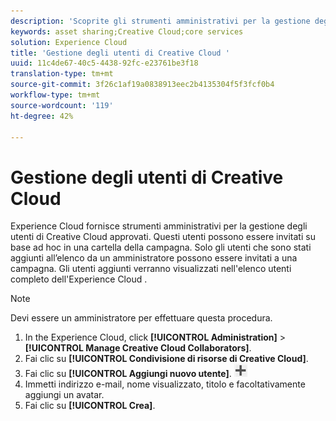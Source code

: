 ```yaml
---
description: 'Scoprite gli strumenti amministrativi per la gestione degli utenti di Creative Cloud approvati in  Experience Cloud. '
keywords: asset sharing;Creative Cloud;core services
solution: Experience Cloud
title: 'Gestione degli utenti di Creative Cloud '
uuid: 11c4de67-40c5-4438-92fc-e23761be3f18
translation-type: tm+mt
source-git-commit: 3f26c1af19a0838913eec2b4135304f5f3fcf0b4
workflow-type: tm+mt
source-wordcount: '119'
ht-degree: 42%

---
```



# Gestione degli utenti di Creative Cloud

Experience Cloud fornisce strumenti amministrativi per la gestione degli utenti di Creative Cloud approvati. Questi utenti possono essere invitati su base ad hoc in una cartella della campagna. Solo gli utenti che sono stati aggiunti all’elenco da un amministratore possono essere invitati a una campagna. Gli utenti aggiunti verranno visualizzati nell&#39;elenco utenti completo dell&#39;Experience Cloud .

>[!NOTE]
>
>Devi essere un amministratore per effettuare questa procedura.

1. In the Experience Cloud, click **[!UICONTROL Administration]** > **[!UICONTROL Manage Creative Cloud Collaborators]**.
1. Fai clic su **[!UICONTROL Condivisione di risorse di Creative Cloud]**.
1. Fai clic su **[!UICONTROL Aggiungi nuovo utente]**.  ![](assets/mac_add_icon.png)
1. Immetti indirizzo e-mail, nome visualizzato, titolo e facoltativamente aggiungi un avatar.
1. Fai clic su **[!UICONTROL Crea]**.
